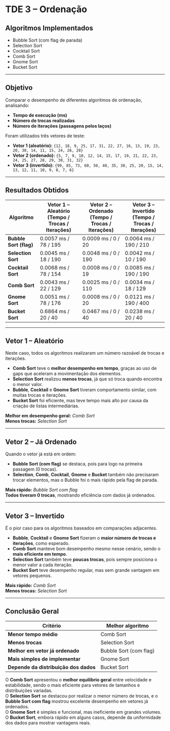 #  TDE 3 – Ordenação 

##  Algoritmos Implementados
- Bubble Sort (com flag de parada)  
- Selection Sort  
- Cocktail Sort  
- Comb Sort  
- Gnome Sort  
- Bucket Sort  

---

##  Objetivo
Comparar o desempenho de diferentes algoritmos de ordenação, analisando:
- **Tempo de execução (ms)**
- **Número de trocas realizadas**
- **Número de iterações (passagens pelos laços)**

Foram utilizados três vetores de teste:

- **Vetor 1 (aleatório):** `{12, 18, 9, 25, 17, 31, 22, 27, 16, 13, 19, 23, 20, 30, 14, 11, 15, 24, 26, 28}`  
- **Vetor 2 (ordenado):** `{5, 7, 9, 10, 12, 14, 15, 17, 19, 21, 22, 23, 24, 25, 27, 28, 29, 30, 31, 32}`  
- **Vetor 3 (invertido):** `{99, 85, 73, 60, 50, 40, 35, 30, 25, 20, 15, 14, 13, 12, 11, 10, 9, 8, 7, 6}`  

---

##  Resultados Obtidos

| Algoritmo | Vetor 1 – Aleatório (Tempo / Trocas / Iterações) | Vetor 2 – Ordenado (Tempo / Trocas / Iterações) | Vetor 3 – Invertido (Tempo / Trocas / Iterações) |
|------------|--------------------------------------------------|--------------------------------------------------|--------------------------------------------------|
| **Bubble Sort (flag)** | 0.0057 ms / 78 / 195 | 0.0009 ms / 0 / 20 | 0.0064 ms / 190 / 210 |
| **Selection Sort** | 0.0045 ms / 18 / 190 | 0.0048 ms / 0 / 190 | 0.0042 ms / 10 / 190 |
| **Cocktail Sort** | 0.0068 ms / 78 / 154 | 0.0008 ms / 0 / 19 | 0.0085 ms / 190 / 190 |
| **Comb Sort** | 0.0043 ms / 22 / 129 | 0.0025 ms / 0 / 110 | 0.0034 ms / 18 / 129 |
| **Gnome Sort** | 0.0051 ms / 78 / 176 | 0.0008 ms / 0 / 20 | 0.0121 ms / 190 / 400 |
| **Bucket Sort** | 0.6864 ms / 20 / 40 | 0.0467 ms / 0 / 40 | 0.0238 ms / 20 / 40 |

---

##  Vetor 1 – Aleatório
Neste caso, todos os algoritmos realizaram um número razoável de trocas e iterações.  
- **Comb Sort** teve o **melhor desempenho em tempo**, graças ao uso de gaps que aceleram a movimentação dos elementos.  
- **Selection Sort** realizou **menos trocas**, já que só troca quando encontra o menor valor.  
- **Bubble**, **Cocktail** e **Gnome Sort** tiveram comportamento similar, com muitas trocas e iterações.  
- **Bucket Sort** foi eficiente, mas teve tempo mais alto por causa da criação de listas intermediárias.

 **Melhor em desempenho geral:** *Comb Sort*  
 **Menos trocas:** *Selection Sort*

---

##  Vetor 2 – Já Ordenado
Quando o vetor já está em ordem:
- **Bubble Sort (com flag)** se destaca, pois para logo na primeira passagem (0 trocas).  
- **Selection**, **Comb**, **Cocktail**, **Gnome** e **Bucket** também não precisaram trocar elementos, mas o Bubble foi o mais rápido pela flag de parada.  

 **Mais rápido:** *Bubble Sort com flag*  
 **Todos tiveram 0 trocas**, mostrando eficiência com dados já ordenados.

---

##  Vetor 3 – Invertido
É o pior caso para os algoritmos baseados em comparações adjacentes.
- **Bubble**, **Cocktail** e **Gnome Sort** fizeram o **maior número de trocas e iterações**, como esperado.  
- **Comb Sort** manteve bom desempenho mesmo nesse cenário, sendo o **mais eficiente em tempo**.  
- **Selection Sort** também teve **poucas trocas**, pois sempre posiciona o menor valor a cada iteração.  
- **Bucket Sort** teve desempenho regular, mas sem grande vantagem em vetores pequenos.

 **Mais rápido:** *Comb Sort*  
 **Menos trocas:** *Selection Sort*

---

##  Conclusão Geral

| Critério | Melhor algoritmo |
|-----------|------------------|
| **Menor tempo médio** | Comb Sort |
| **Menos trocas** | Selection Sort |
| **Melhor em vetor já ordenado** | Bubble Sort (com flag) |
| **Mais simples de implementar** | Gnome Sort |
| **Depende da distribuição dos dados** | Bucket Sort |

O **Comb Sort** apresentou o **melhor equilíbrio geral** entre velocidade e estabilidade, sendo o mais eficiente para vetores de tamanhos e distribuições variadas.  
O **Selection Sort** se destacou por realizar o menor número de trocas, e o **Bubble Sort com flag** mostrou excelente desempenho em vetores já ordenados.  
O **Gnome Sort** é simples e funcional, mas ineficiente em grandes volumes.  
O **Bucket Sort**, embora rápido em alguns casos, depende da uniformidade dos dados para mostrar vantagens reais.
